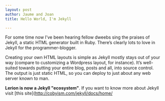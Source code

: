 ```yaml
---
layout: post
author: Jaume and Joan
title: Hello World, I'm Jekyll

---
```

For some time now I’ve been hearing fellow dweebs sing the praises of Jekyll, a static HTML generator built in Ruby. There’s clearly lots to love in Jekyll for the programmer-blogger.  
  
  
Creating your own HTML layouts is simple as Jekyll mostly stays out of your way (compare to customizing a Wordpress layout, for instance). It’s well-suited towards putting your entire blog, posts and all, into source control. The output is just static HTML, so you can deploy to just about any web server known to man.  
  
  
**Lerion is now a Jekyll "ecosystem"**. If you want to know more about Jekyll visit [this site](http://cobyism.com/jekyll/docs/home/